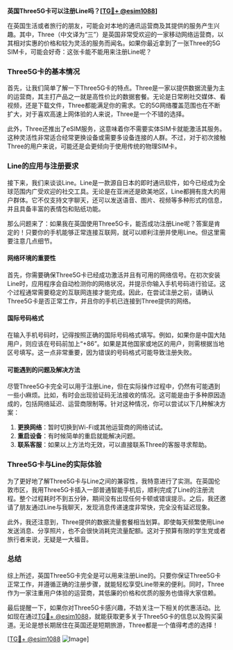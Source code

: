 **英国Three5G卡可以注册Line吗？[[TG💪+ @esim1088](https://t.me/s/esim1088)]**

在英国生活或者旅行的朋友，可能会对本地的通讯运营商及其提供的服务产生兴趣。其中，Three（中文译为“三”）是英国非常受欢迎的一家移动网络运营商，以其相对实惠的价格和较为灵活的服务而闻名。如果你最近拿到了一张Three的5G SIM卡，可能会好奇：这张卡能不能用来注册Line呢？

### Three5G卡的基本情况

首先，让我们简单了解一下Three5G卡的特点。Three是一家以提供数据流量为主的运营商，其主打产品之一就是高性价比的数据套餐。无论是日常刷社交媒体、看视频，还是下载文件，Three都能满足你的需求。它的5G网络覆盖范围也在不断扩大，对于喜欢高速上网体验的人来说，Three是一个不错的选择。

此外，Three还推出了eSIM服务，这意味着你不需要实体SIM卡就能激活其服务。这种灵活性非常适合经常更换设备或需要多设备连接的人群。不过，对于初次接触Three的用户来说，可能还是会更倾向于使用传统的物理SIM卡。

### Line的应用与注册要求

接下来，我们来谈谈Line。Line是一款源自日本的即时通讯软件，如今已经成为全球范围内广受欢迎的社交工具。无论是在亚洲还是欧美地区，Line都拥有庞大的用户群体。它不仅支持文字聊天，还可以发送语音、图片、视频等多种形式的信息，并且具备丰富的表情包和贴纸功能。

那么问题来了：如果我在英国使用Three5G卡，能否成功注册Line呢？答案是肯定的！只要你的手机能够正常连接互联网，就可以顺利注册并使用Line。但这里需要注意几点细节。

#### 网络环境的重要性

首先，你需要确保Three5G卡已经成功激活并且有可用的网络信号。在初次安装Line时，应用程序会自动检测你的网络状况，并提示你输入手机号码进行验证。这个过程通常需要稳定的互联网连接才能完成。因此，在尝试注册之前，请确认Three5G卡是否正常工作，并且你的手机已连接到Three提供的网络。

#### 国际号码格式

在输入手机号码时，记得按照正确的国际号码格式填写。例如，如果你是中国大陆用户，则应该在号码前加上“+86”。如果是其他国家或地区的用户，则需根据当地区号填写。这一点非常重要，因为错误的号码格式可能导致注册失败。

#### 可能遇到的问题及解决方法

尽管Three5G卡完全可以用于注册Line，但在实际操作过程中，仍然有可能遇到一些小麻烦。比如，有时会出现验证码无法接收的情况。这可能是由于多种原因造成的，包括网络延迟、运营商限制等。针对这种情况，你可以尝试以下几种解决方案：

1. **更换网络**：暂时切换到Wi-Fi或其他运营商的网络试试。
2. **重启设备**：有时候简单的重启就能解决问题。
3. **联系客服**：如果以上方法均无效，可以直接联系Three的客服寻求帮助。

### Three5G卡与Line的实际体验

为了更好地了解Three5G卡与Line之间的兼容性，我特意进行了实测。在英国伦敦市区，我用Three5G卡插入一部普通智能手机后，顺利完成了Line的注册流程。整个过程耗时不到五分钟，期间没有出现任何卡顿或错误提示。之后，我还邀请了朋友通过Line与我聊天，发现消息传递速度非常快，完全没有延迟现象。

此外，我还注意到，Three提供的数据流量套餐相当划算。即使每天频繁使用Line发送消息、分享照片，也不会很快消耗完流量配额。这对于预算有限的学生党或者旅行者来说，无疑是一大福音。

### 总结

综上所述，英国Three5G卡完全是可以用来注册Line的。只要你保证Three5G卡正常工作，并遵循正确的注册步骤，就能轻松享受Line带来的便利。同时，Three作为一家注重用户体验的运营商，其低廉的价格和优质的服务也值得大家信赖。

最后提醒一下，如果你对Three5G卡感兴趣，不妨关注一下相关的优惠活动。比如现在通过[TG💪+ @esim1088](https://t.me/s/esim1088)，就能获取更多关于Three5G卡的信息以及购买渠道。无论是想长期居住在英国还是短期旅游，Three都是一个值得考虑的选择！

[[TG💪+ @esim1088](https://t.me/s/esim1088) ![Image](https://i.postimg.cc/4NQfJmqS/Snipaste-2025-05-13-00-14-12.png)]